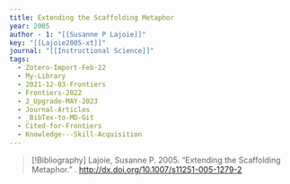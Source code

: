 ```yaml
---
title: Extending the Scaffolding Metaphor
year: 2005
author - 1: "[[Susanne P Lajoie]]"
key: "[[Lajoie2005-xt]]"
journal: "[[Instructional Science]]"
tags:
  - Zotero-Import-Feb-22
  - My-Library
  - 2021-12-03-Frontiers
  - Frontiers-2022
  - 2_Upgrade-MAY-2023
  - Journal-Articles
  - _BibTex-to-MD-Git
  - Cited-for-Frontiers
  - Knowledge---Skill-Acquisition
---
```


> [!Bibliography]
> Lajoie, Susanne P. 2005. “Extending the Scaffolding Metaphor.” . http://dx.doi.org/10.1007/s11251-005-1279-2